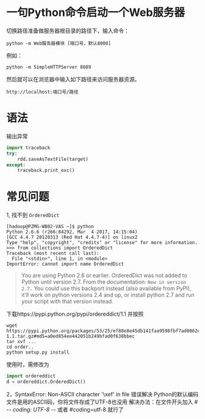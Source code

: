 
# 一句Python命令启动一个Web服务器

切换路径准备做服务器根目录的路径下，输入命令：

```shell
python -m Web服务器模块 [端口号，默认8000]
```

例如：

```shell
python -m SimpleHTTPServer 8089
```

然后就可以在浏览器中输入如下路径来访问服务器资源。 

```
http://localhost:端口号/路径
```


# 语法
输出异常
```python
import traceback
try:
    rdd.saveAsTextFile(target)
except:
    traceback.print_exc()
```

# 常见问题

1, 找不到 `OrderedDict`
```
[hadoop@PZMG-WB02-VAS ~]$ python
Python 2.6.6 (r266:84292, Mar  4 2017, 14:15:04) 
[GCC 4.4.7 20120313 (Red Hat 4.4.7-4)] on linux2
Type "help", "copyright", "credits" or "license" for more information.
>>> from collections import OrderedDict
Traceback (most recent call last):
  File "<stdin>", line 1, in <module>
ImportError: cannot import name OrderedDict
```

> You are using Python 2.6 or earlier. OrderedDict was not added to Python until version 2.7.
> From the documentation:
> `New in version 2.7.`
> You could use this backport instead (also available from PyPI), it'll work on python versions 2.4 and up, or install python 2.7 and run your script with that version instead.



下载https://pypi.python.org/pypi/ordereddict/1.1 并按照
```
wget https://pypi.python.org/packages/53/25/ef88e8e45db141faa9598fbf7ad0062df8f50f881a36ed6a0073e1572126/ordereddict-1.1.tar.gz#md5=a0ed854ee442051b249bfad0f638bbec
tar xvf ...
cd order..
python setup.py install
```

使用时，需修改为
```python
import ordereddict
d = ordereddict.OrderedDict()
```

2，SyntaxError: Non-ASCII character '\xef' in file 错误解决
Python的默认编码文件是用的ASCII码，你将文件存成了UTF-8也没用
解决办法：在文件开头加入 # -*- coding: UTF-8 -*-    或者 #coding=utf-8 就行了
